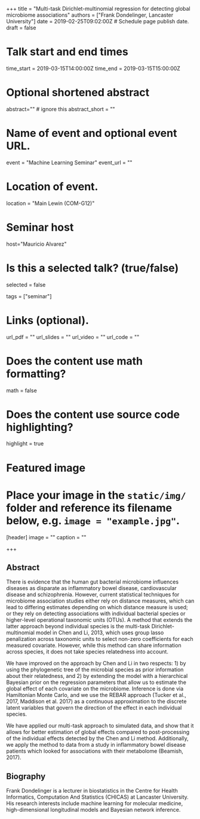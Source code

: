 +++
title = "Multi-task Dirichlet-multinomial regression for detecting global microbiome associations"
authors = ["Frank Dondelinger, Lancaster University"]
date = 2019-02-25T09:02:00Z  # Schedule page publish date.
draft = false

# Talk start and end times
time_start = 2019-03-15T14:00:00Z
time_end = 2019-03-15T15:00:00Z

# Optional shortened abstract
abstract="" # ignore this
abstract_short = ""

# Name of event and optional event URL.
event = "Machine Learning Seminar"
event_url = ""

# Location of event.
location = "Main Lewin (COM-G12)"

# Seminar host
host="Mauricio Alvarez"

# Is this a selected talk? (true/false)
selected = false

tags = ["seminar"]

# Links (optional).
url_pdf = ""
url_slides = ""
url_video = ""
url_code = ""

# Does the content use math formatting?
math = false

# Does the content use source code highlighting?
highlight = true

# Featured image
# Place your image in the `static/img/` folder and reference its filename below, e.g. `image = "example.jpg"`.
[header]
image = ""
caption = ""

+++

## Abstract

There is evidence that the human gut bacterial microbiome influences diseases as disparate as inflammatory bowel disease, cardiovascular disease and schizophrenia. However, current statistical techniques for microbiome association studies either rely on distance measures, which can lead to differing estimates depending on which distance measure is used; or they rely on detecting associations with individual bacterial species or higher-level operational taxonomic units (OTUs). A method that extends the latter approach beyond individual species is the multi-task Dirichlet-multinomial model in Chen and Li, 2013, which uses group lasso penalization across taxonomic units to select non-zero coefficients for each measured covariate. However, while this method can share information across species, it does not take species relatedness into account.

We have improved on the approach by Chen and Li in two respects: 1) by using the phylogenetic tree of the microbial species as prior information about their relatedness, and 2) by extending the model with a hierarchical Bayesian prior on the regression parameters that allow us to estimate the global effect of each covariate on the microbiome. Inference is done via Hamiltonian Monte Carlo, and we use the REBAR approach (Tucker et al., 2017, Maddison et al. 2017) as a continuous approximation to the discrete latent variables that govern the direction of the effect in each individual species.

We have applied our multi-task approach to simulated data, and show that it allows for better estimation of global effects compared to post-processing of the individual effects detected by the Chen and Li method. Additionally, we apply the method to data from a study in inflammatory bowel disease patients which looked for associations with their metabolome (Beamish, 2017). 

## Biography

Frank Dondelinger is a lecturer in biostatistics in the Centre for Health Informatics, Computation And Statistics (CHICAS) at Lancaster University. His research interests include machine learning for molecular medicine, high-dimensional longitudinal models and Bayesian network inference.
